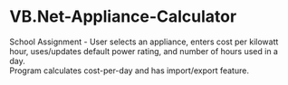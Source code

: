 # VB.Net-Appliance-Calculator
School Assignment - User selects an appliance, enters cost per kilowatt hour, 
uses/updates default power rating, and number of hours used in a day.  
Program calculates cost-per-day and has import/export feature.
